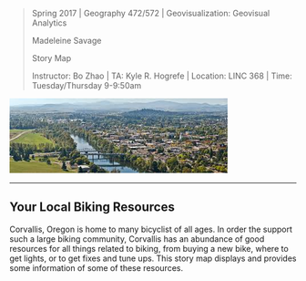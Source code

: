 > Spring 2017 | Geography 472/572 | Geovisualization: Geovisual Analytics
>
> Madeleine Savage
>
> Story Map 
>
> Instructor: Bo Zhao | TA: Kyle R. Hogrefe | Location: LINC 368 | Time: Tuesday/Thursday 9-9:50am

![](img/Corvallis3.jpg)

------

## **Your Local Biking Resources**

Corvallis, Oregon is home to many bicyclist of all ages. In order the support such a large biking community, 
Corvallis has an abundance of good resources for all things related to biking, from buying a new bike, where 
to get lights, or to get fixes and tune ups. This story map displays and provides some information of some of
these resources. 
